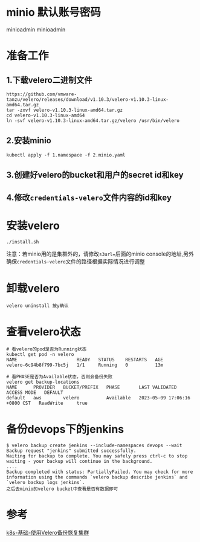 # minio 默认账号密码
minioadmin
minioadmin

# 准备工作
## 1.下载velero二进制文件
```
https://github.com/vmware-tanzu/velero/releases/download/v1.10.3/velero-v1.10.3-linux-amd64.tar.gz
tar -zxvf velero-v1.10.3-linux-amd64.tar.gz
cd velero-v1.10.3-linux-amd64
ln -svf velero-v1.10.3-linux-amd64.tar.gz/velero /usr/bin/velero
```

## 2.安装minio
```
kubectl apply -f 1.namespace -f 2.minio.yaml
```

## 3.创建好velero的bucket和用户的secret id和key

## 4.修改`credentials-velero`文件内容的id和key

# 安装velero
```
./install.sh
```

注意：若minio用的是集群外的，请修改`s3url=`后面的minio console的地址,另外确保`credentials-velero`文件的路径根据实际情况进行调整

# 卸载velero
```
velero uninstall 按y确认
```

# 查看velero状态
```
# 看velero的pod是否为Running状态
kubectl get pod -n velero
NAME                      READY   STATUS    RESTARTS   AGE
velero-6c94b8f799-7bc5j   1/1     Running   0          13m

# 看PHASE是否为Available状态，否则会备份失败
velero get backup-locations
NAME      PROVIDER   BUCKET/PREFIX   PHASE       LAST VALIDATED                  ACCESS MODE   DEFAULT
default   aws        velero          Available   2023-05-09 17:06:16 +0800 CST   ReadWrite     true
```

# 备份devops下的jenkins
```
$ velero backup create jenkins --include-namespaces devops --wait
Backup request "jenkins" submitted successfully.
Waiting for backup to complete. You may safely press ctrl-c to stop waiting - your backup will continue in the background.
....
Backup completed with status: PartiallyFailed. You may check for more information using the commands `velero backup describe jenkins` and `velero backup logs jenkins`.
之后去minio的velero bucket中查看是否有数据即可
```

# 参考
[k8s-基础-使用Velero备份恢复集群][0]

[0]: https://blog.mafeifan.com/DevOps/K8s/k8s-%E5%9F%BA%E7%A1%80-%E4%BD%BF%E7%94%A8Velero%E5%A4%87%E4%BB%BD%E6%81%A2%E5%A4%8D%E9%9B%86%E7%BE%A4.html
